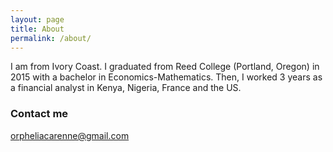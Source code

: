 ```yaml
---
layout: page
title: About
permalink: /about/
---
```

I am from Ivory Coast. I graduated from Reed College (Portland, Oregon) in 2015 with a bachelor in Economics-Mathematics. Then, I worked 3 years as a financial analyst in Kenya, Nigeria, France and the US.

### Contact me

[orpheliacarenne@gmail.com](mailto:email@domain.com)
